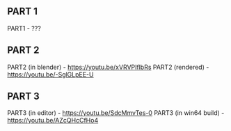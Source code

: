 ## PART 1

PART1 - ???

## PART 2

PART2 (in blender) - https://youtu.be/xVRVPIflbRs
PART2 (rendered) - https://youtu.be/-SglGLpEE-U

## PART 3

PART3 (in editor) - https://youtu.be/SdcMmvTes-0
PART3 (in win64 build) - https://youtu.be/AZcQHcCfHo4
